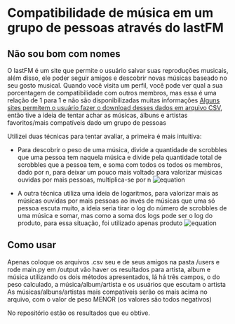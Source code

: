 # Compatibilidade de música em um grupo de pessoas através do lastFM
## Não sou bom com nomes

O lastFM é um site que permite o usuário salvar suas reproduções musicais, além disso, ele poder seguir amigos e descobrir novas músicas baseado no seu gosto musical.
Quando você visita um perfil, você pode ver qual a sua porcentagem de compatibilidade com outros membros, mas essa é uma relação de 1 para 1 e não são disponibilizadas muitas informações
[Alguns sites permitem o usuário fazer o download desses dados em arquivo CSV](https://lastfm.ghan.nl/export/), então tive a ideia de tentar achar as músicas, álbuns e artistas favoritos/mais compatíveis dado um grupo de pessoas

Utilizei duas técnicas para tentar avaliar, a primeira é mais intuitiva:
- Para descobrir o peso de uma música, divide a quantidade de scrobbles que uma pessoa tem naquela música e divide pela quantidade total de scrobbles que a pessoa tem, e soma com todos os todos os membros, dado por n, para deixar um pouco mais voltado para valorizar músicas ouvidas por mais pessoas, multiplica-se por n
![equation](https://latex.codecogs.com/svg.image?\huge&space;n\cdot\sum_{x=1}^{n}\frac{SM(x)}{ST(x)})

- A outra técnica utiliza uma ideia de logaritmos, para valorizar mais as músicas ouvidas por mais pessoas ao invés de músicas que uma só pessoa escuta muito, a ideia seria tirar o log do número de scrobbles de uma música e somar, mas como a soma dos logs pode ser o log do produto, para essa situação, foi utilizado apenas produto
![equation](https://latex.codecogs.com/svg.image?\huge&space;\sum_{x=1}^{n}\log(SM(x))\equiv\prod_{x=1}^{n}SM(X))

## Como usar
Apenas coloque os arquivos .csv seu e de seus amigos na pasta /users e rode main.py
em /output vão haver os resultados para artista, album e música utilizando os dois métodos apresentados, lá há três campos, o do peso calculado, a música/album/artista e os usuários que escutam o artista
As músicas/albuns/artistas mais compatíveis serão os mais acima no arquivo, com o valor de peso MENOR (os valores são todos negativos)

No repositório estão os resultados que eu obtive.
